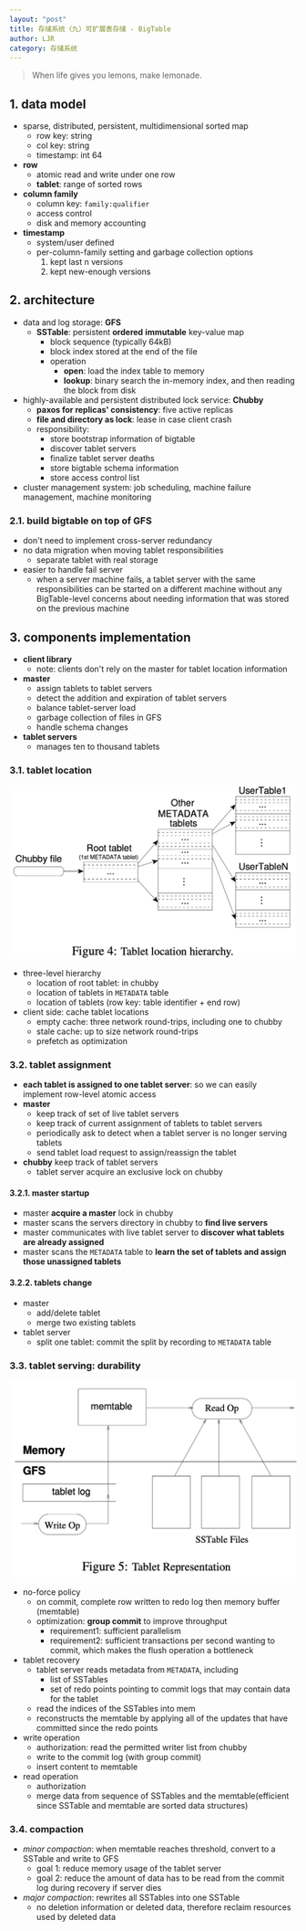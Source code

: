 ```yaml
---
layout: "post"
title: 存储系统（九）可扩展表存储 - BigTable
author: LJR
category: 存储系统
---
```


> When life gives you lemons, make lemonade.

## 1. data model

+ sparse, distributed, persistent, multidimensional sorted map
  + row key: string
  + col key: string
  + timestamp: int 64
+ **row**
  + atomic read and write under one row
  + **tablet**: range of sorted rows
+ **column family**
  + column key: `family:qualifier`
  + access control
  + disk and memory accounting
+ **timestamp**
  + system/user defined
  + per-column-family setting and garbage collection options
      1. kept last n versions
      2. kept new-enough versions

## 2. architecture

+ data and log storage: **GFS**
  + **SSTable**: persistent **ordered** **immutable** key-value map
    + block sequence (typically 64kB)
    + block index stored at the end of the file
    + operation
      + **open**: load the index table to memory
      + **lookup**: binary search the in-memory index, and then reading the block from disk
+ highly-available and persistent distributed lock service: **Chubby**
  + **paxos for replicas' consistency**: five active replicas
  + **file and directory as lock**: lease in case client crash
  + responsibility:
    + store bootstrap information of bigtable
    + discover tablet servers
    + finalize tablet server deaths
    + store bigtable schema information
    + store access control list
+ cluster management system: job scheduling, machine failure management, machine monitoring

### 2.1. build bigtable on top of GFS

+ don't need to implement cross-server redundancy
+ no data migration when moving tablet responsibilities
  + separate tablet with real storage
+ easier to handle fail server
  + when a server machine fails, a tablet server with the same responsibilities can be started on a different machine without any BigTable-level concerns about needing information that was stored on the previous machine

## 3. components implementation

+ **client library**
  + note: clients don't rely on the master for tablet location information
+ **master**
  + assign tablets to tablet servers
  + detect the addition and expiration of tablet servers
  + balance tablet-server load
  + garbage collection of files in GFS
  + handle schema changes
+ **tablet servers**
  + manages ten to thousand tablets

### 3.1. tablet location

![](/assets/images/ss/9-1.png)

+ three-level hierarchy
  + location of root tablet: in chubby
  + location of tablets in `METADATA` table
  + location of tablets (row key: table identifier + end row)
+ client side: cache tablet locations
  + empty cache: three network round-trips, including one to chubby
  + stale cache: up to size network round-trips
  + prefetch as optimization

### 3.2. tablet assignment

+ **each tablet is assigned to one tablet server**: so we can easily implement row-level atomic access
+ **master**
  + keep track of set of live tablet servers
  + keep track of current assignment of tablets to tablet servers
  + periodically ask to detect when a tablet server is no longer serving tablets
  + send tablet load request to assign/reassign the tablet
+ **chubby** keep track of tablet servers
  + tablet server acquire an exclusive lock on chubby

#### 3.2.1. master startup

+ master **acquire a master** lock in chubby
+ master scans the servers directory in chubby to **find live servers**
+ master communicates with live tablet server to **discover what tablets are already assigned**
+ master scans the `METADATA` table to **learn the set of tablets and assign those unassigned tablets**

#### 3.2.2. tablets change

+ master
  + add/delete tablet
  + merge two existing tablets
+ tablet server
  + split one tablet: commit the split by recording to `METADATA` table

### 3.3. tablet serving: durability

![](/assets/images/ss/9-2.png)

+ no-force policy
  + on commit, complete row written to redo log then memory buffer (memtable)
  + optimization: **group commit** to improve throughput
    + requirement1: sufficient parallelism
    + requirement2: sufficient transactions per second wanting to commit, which makes the flush operation a bottleneck
+ tablet recovery
  + tablet server reads metadata from `METADATA`, including
    + list of SSTables
    + set of redo points pointing to commit logs that may contain data for the tablet
  + read the indices of the SSTables into mem
  + reconstructs the memtable by applying all of the updates that have committed since the redo points
+ write operation
  + authorization: read the permitted writer list from chubby
  + write to the commit log (with group commit)
  + insert content to memtable
+ read operation
  + authorization
  + merge data from sequence of SSTables and the memtable(efficient since SSTable and memtable are sorted data structures)

### 3.4. compaction

+ *minor compaction*: when memtable reaches threshold, convert to a SSTable and write to GFS
  + goal 1: reduce memory usage of the tablet server
  + goal 2: reduce the amount of data has to be read from the commit log during recovery if server dies
+ *major compaction*: rewrites all SSTables into one SSTable
  + no deletion information or deleted data, therefore reclaim resources used by deleted data
